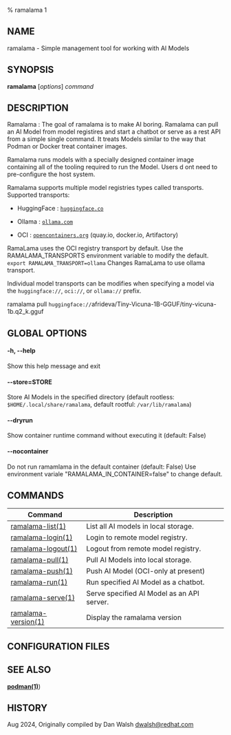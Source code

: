 % ramalama 1

## NAME
ramalama - Simple management tool for working with AI Models

## SYNOPSIS
**ramalama** [*options*] *command*

## DESCRIPTION
Ramalama : The goal of ramalama is to make AI boring. Ramalama can pull an AI
Model from model registires and start a chatbot or serve as a rest API from a
simple single command. It treats Models similar to the way that Podman or
Docker treat container images.

Ramalama runs models with a specially designed container image containing all
of the tooling required to run the Model. Users d ont need to pre-configure
the host system.

Ramalama supports multiple model registries types called transports.
Supported transports:

* HuggingFace : [`huggingface.co`](https://www.huggingface.co)

* Ollama : [`ollama.com`](https://www.ollama.com)

* OCI : [`opencontainers.org`](https://opencontainers.org)
(quay.io, docker.io, Artifactory)

RamaLama uses the OCI registry transport by default. Use the RAMALAMA_TRANSPORTS environment variable to modify the default. `export RAMALAMA_TRANSPORT=ollama` Changes RamaLama to use ollama transport.

Individual model transports can be modifies when specifying a model via the `huggingface://`, `oci://`, or `ollama://` prefix.

ramalama pull `huggingface://`afrideva/Tiny-Vicuna-1B-GGUF/tiny-vicuna-1b.q2_k.gguf

## GLOBAL OPTIONS

#### **-h**, **--help**

Show this help message and exit

#### **--store**=STORE

Store AI Models in the specified directory (default rootless: `$HOME/.local/share/ramalama`, default rootful: `/var/lib/ramalama`)

#### **--dryrun**
Show container runtime command without executing it (default: False)

#### **--nocontainer**
Do not run ramamlama in the default container (default: False)
Use environment variale "RAMALAMA_IN_CONTAINER=false" to change default.

## COMMANDS

| Command                                          | Description                                                                 |
| ------------------------------------------------ | --------------------------------------------------------------------------- |
| [ramalama-list(1)](ramalama-list.1.md)  | List all AI models in local storage.                       |
| [ramalama-login(1)](ramalama-login.1.md)| Login to remote model registry.                            |
| [ramalama-logout(1)](ramalama-logout.1.md)| Logout from remote model registry.                       |
| [ramalama-pull(1)](ramalama-pull.1.md)  | Pull AI Models into local storage.                         |
| [ramalama-push(1)](ramalama-push.1.md)  | Push AI Model (OCI-only at present)                        |
| [ramalama-run(1)](ramalama-run.1.md)    | Run specified AI Model as a chatbot.                       |
| [ramalama-serve(1)](ramalama-serve.1.md)| Serve specified AI Model as an API server.                 |
| [ramalama-version(1)](ramalama-version.1.md)| Display the ramalama version                           |

## CONFIGURATION FILES


## SEE ALSO
**[podman(1)](https://github.com/containers/podman/blob/main/docs/podman.1.md)**)

## HISTORY
Aug 2024, Originally compiled by Dan Walsh <dwalsh@redhat.com>
